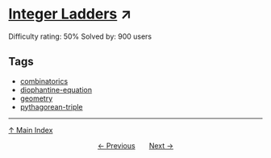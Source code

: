 # [Integer Ladders](https://projecteuler.net/problem=309) ↗️

Difficulty rating: 50%
Solved by: 900 users
## Tags

- [combinatorics](../tags/combinatorics.md)
- [diophantine-equation](../tags/diophantine-equation.md)
- [geometry](../tags/geometry.md)
- [pythagorean-triple](../tags/pythagorean-triple.md)



---

[↑ Main Index](../README.md)


<div align=center><a href='308.md'>← Previous</a> &nbsp;&nbsp; &nbsp;&nbsp;  <a href='310.md'>Next →</a></div>

